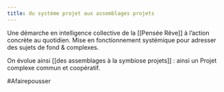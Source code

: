 ```yaml
---
title: du système projet aux assemblages projets
---
```

Une démarche en intelligence collective de la [[Pensée Rêve]] à l’action concrète au quotidien.
Mise en fonctionnement systémique pour adresser des sujets de fond & complexes.

On évolue ainsi [[des assemblages à la symbiose projets]] : ainsi un Projet complexe commun et coopératif.

#Afairepousser 